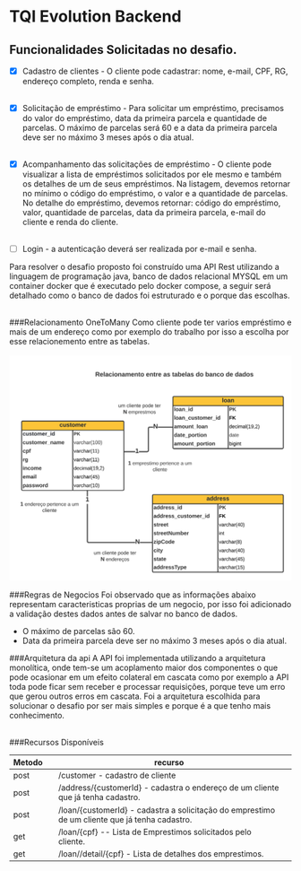 # TQI Evolution Backend

## Funcionalidades Solicitadas no desafio.
- [X] Cadastro de clientes -
O cliente pode cadastrar: nome, e-mail, CPF, RG, endereço completo, renda e senha.
  <br></br>

- [X] Solicitação de empréstimo -
Para solicitar um empréstimo, precisamos do valor do empréstimo, data da primeira parcela e quantidade de parcelas.
O máximo de parcelas será 60 e a data da primeira parcela deve ser no máximo 3 meses após o dia atual.
  <br></br>

- [X] Acompanhamento das solicitações de empréstimo -
O cliente pode visualizar a lista de empréstimos solicitados por ele mesmo e também os detalhes de um de seus empréstimos.
Na listagem, devemos retornar no mínimo o código do empréstimo, o valor e a quantidade de parcelas.
No detalhe do empréstimo, devemos retornar: código do empréstimo, valor, quantidade de parcelas, data da primeira parcela, 
e-mail do cliente e renda do cliente.
<br></br>

- [ ] Login - a autenticação deverá ser realizada por e-mail e senha.

Para resolver o desafio proposto foi construído uma API Rest utilizando a linguagem de programação java,
banco de dados relacional MYSQL em um container docker que é executado pelo docker compose, a seguir será detalhado 
como o banco de dados foi estruturado e o porque das escolhas.
<br></br>

###Relacionamento OneToMany
Como cliente pode ter varios empréstimo e mais de um endereço como por exemplo do trabalho por isso 
a escolha por esse relacionemento entre as tabelas.
<br></br>
![diagrama de entidade e relacionamentos](relacionamento-BD.png "BANCO DE DADOS BAZAR-API")

###Regras de Negocios
Foi observado que as informações abaixo representam caracteristicas proprias de um negocio, por isso foi adicionado 
a validação destes dados antes de salvar no banco de dados.
 - O máximo de parcelas são 60.
 - Data da primeira parcela deve ser no máximo 3 meses após o dia atual.

###Arquitetura da api
A API foi implementada utilizando a arquitetura monolítica, onde tem-se um acoplamento maior dos componentes
o que pode ocasionar em um efeito colateral em cascata como por exemplo a API toda pode ficar sem receber e processar 
requisições, porque teve um erro que gerou outros erros em cascata. Foi a arquitetura escolhida para solucionar o desafio por ser mais simples e porque é a que tenho mais 
conhecimento.
<br></br>

###Recursos Disponíveis

| Metodo                     |     | recurso                                                                                           |     |
|----------------------------|-----|--------------------------------------------------------------------------------------------------------|-----|
| post                       |     | /customer - cadastro de cliente                                                                   |     |
| post                       |     | /address/{customerId} -  cadastra o endereço de um cliente que já tenha cadastro.                 |     |
| post                       |     | /loan/{customerId} - cadastra a solicitação do emprestimo de um cliente que já tenha cadastro.    |     |
| get                        |     | /loan/{cpf} -- Lista de Emprestimos solicitados pelo cliente.                                     |     |
| get                        |     | /loan//detail/{cpf}  - Lista de detalhes dos emprestimos.                                         |     |
